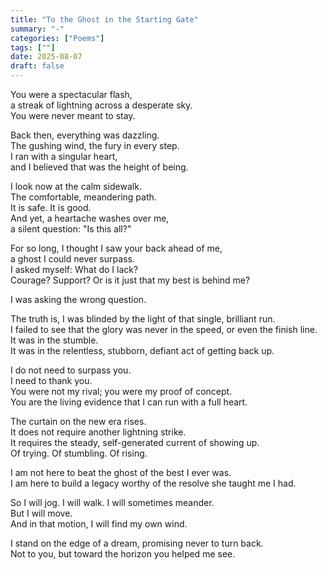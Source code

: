 ```yaml
---
title: "To the Ghost in the Starting Gate"
summary: "-"
categories: ["Poems"]
tags: [""]
date: 2025-08-07
draft: false
---
```


You were a spectacular flash,  
a streak of lightning across a desperate sky.  
You were never meant to stay.  

Back then, everything was dazzling.  
The gushing wind, the fury in every step.  
I ran with a singular heart,  
and I believed that was the height of being.  

I look now at the calm sidewalk.  
The comfortable, meandering path.  
It is safe. It is good.  
And yet, a heartache washes over me,  
a silent question: "Is this all?"  

For so long, I thought I saw your back ahead of me,  
a ghost I could never surpass.  
I asked myself: What do I lack?  
Courage? Support? Or is it just that my best is behind me?  

I was asking the wrong question.  

The truth is, I was blinded by the light of that single, brilliant run.  
I failed to see that the glory was never in the speed, or even the finish line.  
It was in the stumble.  
It was in the relentless, stubborn, defiant act of getting back up.  

I do not need to surpass you.  
I need to thank you.  
You were not my rival; you were my proof of concept.  
You are the living evidence that I can run with a full heart.  

The curtain on the new era rises.  
It does not require another lightning strike.  
It requires the steady, self-generated current of showing up.  
Of trying. Of stumbling. Of rising.  
 
I am not here to beat the ghost of the best I ever was.  
I am here to build a legacy worthy of the resolve she taught me I had.  

So I will jog. I will walk. I will sometimes meander.  
But I will move.  
And in that motion, I will find my own wind.  

I stand on the edge of a dream, promising never to turn back.  
Not to you, but toward the horizon you helped me see.  
